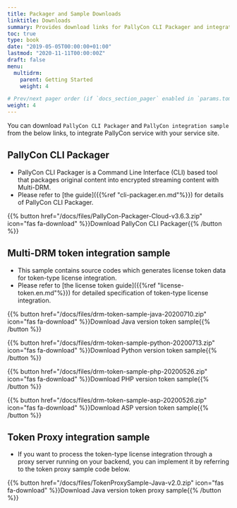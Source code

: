 ```yaml
---
title: Packager and Sample Downloads
linktitle: Downloads
summary: Provides download links for PallyCon CLI Packager and integration samples.
toc: true
type: book
date: "2019-05-05T00:00:00+01:00"
lastmod: "2020-11-11T00:00:00Z"
draft: false
menu:
  multidrm:
    parent: Getting Started
    weight: 4

# Prev/next pager order (if `docs_section_pager` enabled in `params.toml`)
weight: 4
---
```


You can download `PallyCon CLI Packager` and `PallyCon integration sample` from the below links, to integrate PallyCon service with your service site.

## PallyCon CLI Packager

- PallyCon CLI Packager is a Command Line Interface (CLI) based tool that packages original content into encrypted streaming content with Multi-DRM.
- Please refer to [the guide]({{%ref "cli-packager.en.md"%}}) for details of PallyCon CLI Packager.

{{% button href="/docs/files/PallyCon-Packager-Cloud-v3.6.3.zip" icon="fas fa-download" %}}Download PallyCon CLI Packager{{% /button %}}

## Multi-DRM token integration sample

- This sample contains source codes which generates license token data for token-type license integration.
- Please refer to [the license token guide]({{%ref "license-token.en.md"%}}) for detailed specification of token-type license integration.
 
 {{% button href="/docs/files/drm-token-sample-java-20200710.zip" icon="fas fa-download" %}}Download Java version token sample{{% /button %}}

 {{% button href="/docs/files/drm-token-sample-python-20200713.zip" icon="fas fa-download" %}}Download Python version token sample{{% /button %}}

 {{% button href="/docs/files/drm-token-sample-php-20200526.zip" icon="fas fa-download" %}}Download PHP version token sample{{% /button %}}

 {{% button href="/docs/files/drm-token-sample-asp-20200526.zip" icon="fas fa-download" %}}Download ASP version token sample{{% /button %}}

## Token Proxy integration sample

- If you want to process the token-type license integration through a proxy server running on your backend, you can implement it by referring to the token proxy sample code below.

 {{% button href="/docs/files/TokenProxySample-Java-v2.0.zip" icon="fas fa-download" %}}Download Java version token proxy sample{{% /button %}}
